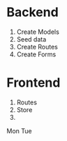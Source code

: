 #  Backend
1. Create Models
2. Seed data
3. Create Routes
4. Create Forms


# Frontend
1. Routes
2. Store
3.


Mon
Tue
